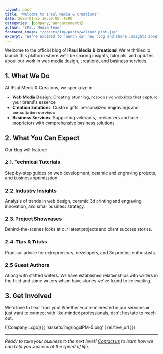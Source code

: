 ```yaml
---
layout: post
title: "Welcome to IPaul Media & Creations"
date: 2025-01-25 10:00:00 -0500
categories: [company, announcements]
author: "IPaul Media Team"
featured_image: "/assets/img/posts/welcome-post.jpg"
excerpt: "We're excited to launch our new blog and share insights about web media design, creations, and business services."
---
```


Welcome to the official blog of **IPaul Media & Creations**! We're thrilled to launch this platform where we'll be sharing insights, tutorials, and updates about our work in web media design, creations, and business services.

## 1. What We Do

At IPaul Media & Creations, we specialize in:

- **Web Media Design**: Creating stunning, responsive websites that capture your brand's essence
- **Creation Solutions**: Custom gifts, personalized engravings and consultation services  
- **Business Services**: Supporting veteran's, freelancers and sole proprietors with comprehensive business solutions

## 2. What You Can Expect

Our blog will feature:

### 2.1. Technical Tutorials

Step-by-step guides on web development, ceramic and engraving projects, and business optimization.

### 2.2. Industry Insights

Analysis of trends in web design, ceramic 3d printing and engraving innovation, and small business strategy.

### 2.3. Project Showcases

Behind-the-scenes looks at our latest projects and client success stories.

### 2.4. Tips & Tricks

Practical advice for entrepreneurs, developers, and 3d printing enthusiasts.

### 2.5 Guest Authors

ALong with staffed writers. We have established relationships with writers in the field and some writers whom have stories we've found to be exciting.

## 3. Get Involved

We'd love to hear from you! Whether you're interested in our services or just want to connect with like-minded professionals, don't hesitate to reach out.

![Company Logo]({{ '/assets/img/logoIPM-5.png' | relative_url }})

---

*Ready to take your business to the next level? [Contact us](mailto#services) to learn how we can help you succeed at the speed of life.*
